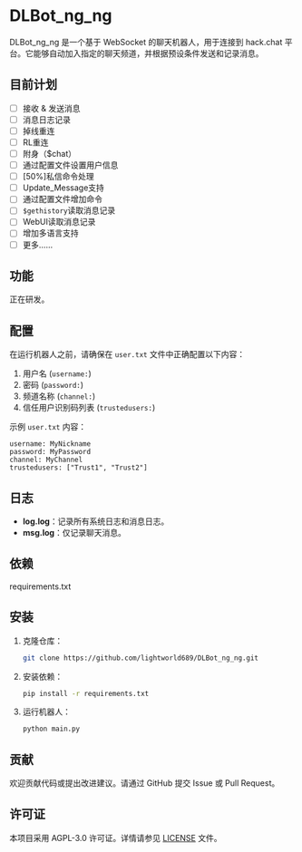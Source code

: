 # DLBot_ng_ng

DLBot_ng_ng 是一个基于 WebSocket 的聊天机器人，用于连接到 hack.chat 平台。它能够自动加入指定的聊天频道，并根据预设条件发送和记录消息。

## 目前计划

- [ ] 接收 & 发送消息
- [ ] 消息日志记录
- [ ] 掉线重连
- [ ] RL重连
- [ ] 附身（$chat）
- [ ] 通过配置文件设置用户信息
- [ ] [50%]私信命令处理
- [ ] Update_Message支持
- [ ] 通过配置文件增加命令
- [ ] `$gethistory`读取消息记录
- [ ] WebUI读取消息记录
- [ ] 增加多语言支持
- [ ] 更多……

## 功能

正在研发。

## 配置

在运行机器人之前，请确保在 `user.txt` 文件中正确配置以下内容：

1. 用户名 (`username:`)
2. 密码 (`password:`)
3. 频道名称 (`channel:`)
4. 信任用户识别码列表 (`trustedusers:`)

示例 `user.txt` 内容：

```
username: MyNickname
password: MyPassword
channel: MyChannel
trustedusers: ["Trust1", "Trust2"]
```

## 日志

- **log.log**：记录所有系统日志和消息日志。
- **msg.log**：仅记录聊天消息。

## 依赖

requirements.txt

## 安装

1. 克隆仓库：
    ```bash
    git clone https://github.com/lightworld689/DLBot_ng_ng.git
    ```

2. 安装依赖：
    ```bash
    pip install -r requirements.txt
    ```

3. 运行机器人：
    ```bash
    python main.py
    ```

## 贡献

欢迎贡献代码或提出改进建议。请通过 GitHub 提交 Issue 或 Pull Request。

## 许可证

本项目采用 AGPL-3.0 许可证。详情请参见 [LICENSE](LICENSE) 文件。